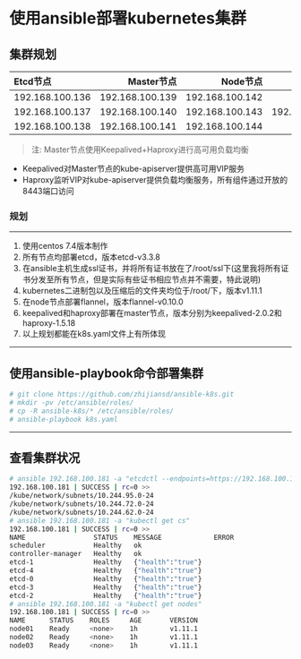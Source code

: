 # 使用ansible部署kubernetes集群

## 集群规划

|    Etcd节点   |   Master节点   |   Node节点    |      VIP      |
|:--------------|--------------:|--------------:|:-------------:|
|192.168.100.136|192.168.100.139|192.168.100.142|               |
|192.168.100.137|192.168.100.140|192.168.100.143|192.168.100.150|
|192.168.100.138|192.168.100.141|192.168.100.144|               |

> 注: Master节点使用Keepalived+Haproxy进行高可用负载均衡
+ Keepalived对Master节点的kube-apiserver提供高可用VIP服务
+ Haproxy监听VIP对kube-apiserver提供负载均衡服务，所有组件通过开放的8443端口访问

### 规划
---
1. 使用centos 7.4版本制作
2. 所有节点均部署etcd，版本etcd-v3.3.8
3. 在ansible主机生成ssl证书，并将所有证书放在了/root/ssl下(这里我将所有证书分发至所有节点，但是实际有些证书相应节点并不需要，特此说明)
4. kubernetes二进制包以及压缩后的文件夹均位于/root/下，版本v1.11.1
5. 在node节点部署flannel，版本flannel-v0.10.0
6. keepalived和haproxy部署在master节点，版本分别为keepalived-2.0.2和haproxy-1.5.18
7. 以上规划都能在k8s.yaml文件上有所体现
---
使用ansible-playbook命令部署集群
---
```bash
# git clone https://github.com/zhijiansd/ansible-k8s.git
# mkdir -pv /etc/ansible/roles/
# cp -R ansible-k8s/* /etc/ansible/roles/
# ansible-playbook k8s.yaml
```
---
查看集群状况
---
```bash
# ansible 192.168.100.181 -a "etcdctl --endpoints=https://192.168.100.181:2379 ls /kube/network/subnets"
192.168.100.181 | SUCCESS | rc=0 >>
/kube/network/subnets/10.244.95.0-24
/kube/network/subnets/10.244.72.0-24
/kube/network/subnets/10.244.62.0-24
# ansible 192.168.100.181 -a "kubectl get cs"
192.168.100.181 | SUCCESS | rc=0 >>
NAME                 STATUS    MESSAGE             ERROR
scheduler            Healthy   ok                  
controller-manager   Healthy   ok                  
etcd-1               Healthy   {"health":"true"}   
etcd-4               Healthy   {"health":"true"}   
etcd-0               Healthy   {"health":"true"}   
etcd-3               Healthy   {"health":"true"}   
etcd-2               Healthy   {"health":"true"}   
# ansible 192.168.100.181 -a "kubectl get nodes"
192.168.100.181 | SUCCESS | rc=0 >>
NAME      STATUS    ROLES     AGE       VERSION
node01    Ready     <none>    1h        v1.11.1
node02    Ready     <none>    1h        v1.11.1
node03    Ready     <none>    1h        v1.11.1
